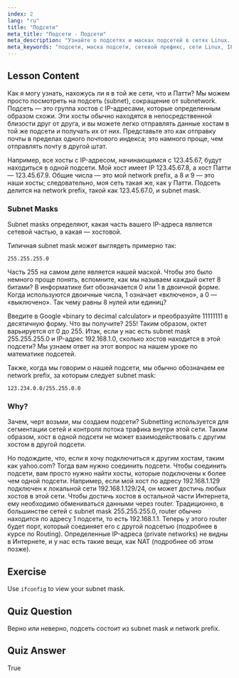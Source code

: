 ```yaml
---
index: 2
lang: "ru"
title: "Подсети"
meta_title: "Подсети - Подсети"
meta_description: "Узнайте о подсетях и масках подсетей в сетях Linux. Разберитесь с сетевыми префиксами и тем, как подсети сегментируют трафик. Начните с этого руководства для начинающих!"
meta_keywords: "подсети, маска подсети, сетевой префикс, сети Linux, IP-адрес, для начинающих, учебник, ifconfig"
---
```


## Lesson Content

Как я могу узнать, нахожусь ли я в той же сети, что и Патти? Мы можем просто посмотреть на подсеть (subnet), сокращение от subnetwork. Подсеть — это группа хостов с IP-адресами, которые определенным образом схожи. Эти хосты обычно находятся в непосредственной близости друг от друга, и вы можете легко отправлять данные хостам в той же подсети и получать их от них. Представьте это как отправку почты в пределах одного почтового индекса; это намного проще, чем отправлять почту в другой штат.

Например, все хосты с IP-адресом, начинающимся с 123.45.67, будут находиться в одной подсети. Мой хост имеет IP 123.45.67.8, а хост Патти — 123.45.67.9. Общие числа — это мой network prefix, а 8 и 9 — это наши хосты; следовательно, моя сеть такая же, как у Патти. Подсеть делится на network prefix, такой как 123.45.67.0, и subnet mask.

### Subnet Masks

Subnet masks определяют, какая часть вашего IP-адреса является сетевой частью, а какая — хостовой.

Типичная subnet mask может выглядеть примерно так:

```plaintext
255.255.255.0
```

Часть 255 на самом деле является нашей маской. Чтобы это было немного проще понять, вспомните, как мы называем каждый октет 8 битами? В информатике бит обозначается 0 или 1 в двоичной форме. Когда используются двоичные числа, 1 означает «включено», а 0 — «выключено». Так чему равны 8 нулей или единиц?

Введите в Google «binary to decimal calculator» и преобразуйте 11111111 в десятичную форму. Что вы получите? 255! Таким образом, октет варьируется от 0 до 255. Итак, если у нас есть subnet mask 255.255.255.0 и IP-адрес 192.168.1.0, сколько хостов находится в этой подсети? Мы узнаем ответ на этот вопрос на нашем уроке по математике подсетей.

Также, когда мы говорим о нашей подсети, мы обычно обозначаем ее network prefix, за которым следует subnet mask:

```plaintext
123.234.0.0/255.255.0.0
```

### Why?

Зачем, черт возьми, мы создаем подсети? Subnetting используется для сегментации сетей и контроля потока трафика внутри этой сети. Таким образом, хост в одной подсети не может взаимодействовать с другим хостом в другой подсети.

Но подождите, что, если я хочу подключиться к другим хостам, таким как yahoo.com? Тогда вам нужно соединить подсети. Чтобы соединить подсети, вам просто нужно найти хосты, которые подключены к более чем одной подсети. Например, если мой хост по адресу 192.168.1.129 подключен к локальной сети 192.168.1.129/24, он может достичь любых хостов в этой сети. Чтобы достичь хостов в остальной части Интернета, ему необходимо обмениваться данными через router. Традиционно, в большинстве сетей с subnet mask 255.255.255.0, router обычно находится по адресу 1 подсети, то есть 192.168.1.1. Теперь у этого router будет порт, который соединяет его с другой подсетью (подробнее в курсе по Routing). Определенные IP-адреса (private networks) не видны в Интернете, и у нас есть такие вещи, как NAT (подробнее об этом позже).

## Exercise

Use `ifconfig` to view your subnet mask.

## Quiz Question

Верно или неверно, подсеть состоит из subnet mask и network prefix.

## Quiz Answer

True
